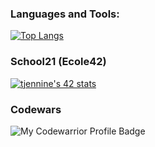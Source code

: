<!-- ### Connect with me:
 -->

### Languages and Tools:

[![Top Langs](https://github-readme-stats.vercel.app/api/top-langs/?username=mamboojamboo&layout=compact)](https://github.com/mamboojamboo)

### School21 (Ecole42)  

[![tjennine's 42 stats](https://badge42.herokuapp.com/api/stats/tjennine?privacyEmail=true&cursus=42%20cursus)](https://github.com/mamboojamboo)

### Codewars

![My Codewarrior Profile Badge](https://www.codewars.com/users/mamboojamboo/badges/large)

<!-- ![42](https://badgen.net/badge/Born2Code/tjennine/purple?cache=86400&icon=https://meta.intra.42.fr/assets/42_logo-7dfc9110a5319a308863b96bda33cea995046d1731cebb735e41b16255106c12.svg) -->